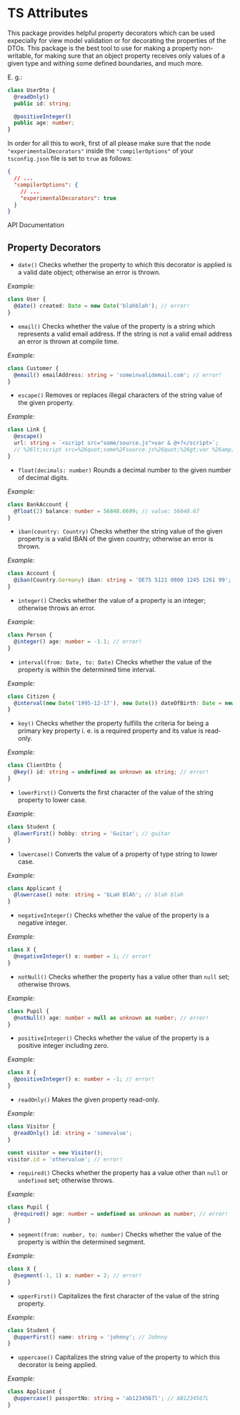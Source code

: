 # TS Attributes

This package provides helpful property decorators which can be used expecially for view model validation or for decorating the properties of the DTOs. This package is the best tool to use for making a property non-writable, for making sure that an object property receives only values of a given type and withing some defined boundaries, and much more.

E. g.:

```typescript
class UserDto {
  @readOnly()
  public id: string;

  @positiveInteger()
  public age: number;
}
```

In order for all this to work, first of all please make sure that the node `"experimentalDecorators"` inside the `"compilerOptions"` of your `tsconfig.json` file is set to `true` as follows:

```json
{
  // ...
  "compilerOptions": {
    // ...
    "experimentalDecorators": true   
  }
}
```

API Documentation

## Property Decorators

- `date()` Checks whether the property to which this decorator is applied is a valid date object; otherwise an error is thrown.

_Example:_
```typescript
class User {
  @date() created: Date = new Date('blahblah'); // error!
}
```

- `email()` Checks whether the value of the property is a string which represents a valid email address. If the string is not a valid email address an error is thrown at compile time.

_Example:_
```typescript
class Customer {
  @email() emailAddress: string = 'someinvalidemail.com'; // error!
}
```

- `escape()` Removes or replaces illegal characters of the string value of the given property.

_Example:_
```typescript
class Link {
  @escape()
  url: string = `<script src="some/source.js">var & @+?</script>`;
  // %26lt;script src=%26quot;some%2Fsource.js%26quot;%26gt;var %26amp; @%2B%3F%26lt;%2Fscript%26gt;
}
```

- `float(decimals: number)` Rounds a decimal number to the given number of decimal digits.

_Example:_
```typescript
class BankAccount {
  @float(2) balance: number = 56848.6699; // value: 56848.67
}
```

- `iban(country: Country)` Checks whether the string value of the given property is a valid IBAN of the given country; otherwise an error is thrown.

_Example:_
```typescript
class Account {
  @iban(Country.Germany) iban: string = 'DE75 5121 0800 1245 1261 99'; // correct!
}
```

- `integer()` Checks whether the value of a property is an integer; otherwise throws an error.

_Example:_
```typescript
class Person {
  @integer() age: number = -1.1; // error!
}
```

- `interval(from: Date, to: Date)` Checks whether the value of the property is within the determined time interval.

_Example:_
```typescript
class Citizen {
  @interval(new Date('1995-12-17'), new Date()) dateOfBirth: Date = new Date('1991-12-17'); // error!
}
```

- `key()` Checks whether the property fulfills the criteria for being a primary key property i. e. is a required property and its value is read-only.

_Example:_
```typescript
class ClientDto {
  @key() id: string = undefined as unknown as string; // error!
}
```

- `lowerFirst()` Converts the first character of the value of the string property to lower case.

_Example:_
```typescript
class Student {
  @lowerFirst() hobby: string = 'Guitar'; // guitar
}
```

- `lowercase()` Converts the value of a property of type string to lower case.

_Example:_
```typescript
class Applicant {
  @lowercase() note: string = 'bLaH BlAh'; // blah blah
}
```

- `negativeInteger()` Checks whether the value of the property is a negative integer.

_Example:_
```typescript
class X {
  @negativeInteger() x: number = 1; // error!
}
```

- `notNull()` Checks whether the property has a value other than `null` set; otherwise throws.

_Example:_
```typescript
class Pupil {
  @notNull() age: number = null as unknown as number; // error!
}
```

- `positiveInteger()` Checks whether the value of the property is a positive integer including zero.

_Example:_
```typescript
class X {
  @positiveInteger() x: number = -1; // error!
}
```

- `readOnly()` Makes the given property read-only.

_Example:_
```typescript
class Visitor {
  @readOnly() id: string = 'somevalue';
}

const visitor = new Visitor();
visitor.id = 'othervalue'; // error!
```

- `required()` Checks whether the property has a value other than `null` or `undefined` set; otherwise throws.

_Example:_
```typescript
class Pupil {
  @required() age: number = undefined as unknown as number; // error!
}
```

- `segment(from: number, to: number)` Checks whether the value of the property is within the determined segment.

_Example:_
```typescript
class X {
  @segment(-1, 1) x: number = 2; // error!
}
```

- `upperFirst()` Capitalizes the first character of the value of the string property.

_Example:_
```typescript
class Student {
  @upperFirst() name: string = 'johnny'; // Johnny
}
```

- `uppercase()` Capitalizes the string value of the property to which this decorator is being applied.

_Example:_
```typescript
class Applicant {
  @uppercase() passportNo: string = 'ab1234567l'; // AB1234567L
}
```